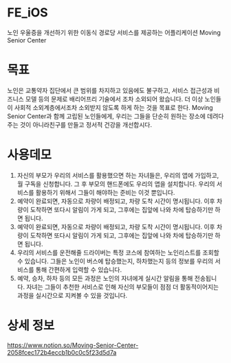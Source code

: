 # FE_iOS
노인 우울증을 개선하기 위한 이동식 경로당 서비스를 제공하는 어플리케이션 Moving Senior Center

# 목표
노인은 교통약자 집단에서 큰 범위를 차지하고 있음에도 불구하고, 서비스 접근성과 비즈니스 모델 등의 문제로 배리어프리 기술에서 조차 소외되어 왔습니다. 
더 이상 노인들이 사회적 소외계층에서조차 소외받지 않도록 하게 하는 것을 목표로 한다. 
Moving Senior Center과 함께 고립된 노인들에게, 우리는 그들을 단순히 원하는 장소에 데려다주는 것이 아니라친구를 만들고 정서적 건강을 개선합시다.

# 사용데모
1. 자신의 부모가 우리의 서비스를 활용했으면 하는 자녀들은, 우리의 앱에 가입하고, 월 구독을 신청합니다. 그 후 부모의 핸드폰에도 우리의 앱을 설치합니다. 우리의 서비스를 활용하기 위해서 그들이 해야하는 준비는 이것 뿐입니다.
2. 예약이 완료되면, 자동으로 차량이 배정되고, 차량 도착 시간이 명시됩니다. 이후 차량이 도착하면 또다시 알림이 가게 되고, 그후에는 집앞에 나와 차에 탑승하기만 하면 됩니다.
3. 예약이 완료되면, 자동으로 차량이 배정되고, 차량 도착 시간이 명시됩니다. 이후 차량이 도착하면 또다시 알림이 가게 되고, 그후에는 집앞에 나와 차에 탑승하기만 하면 됩니다.
4. 우리의 서비스를 운전해줄 드라이버는 특정 코스에 참여하는 노인리스트를 조회할 수 있습니다. 그들은 노인이 버스에 탑승했는지, 하차했는지 등의 정보를 우리의 서비스를 통해 간편하게 입력할 수 있습니다.
5. 예약, 승차, 하차 등의 모든 과정은 노인의 자녀에게 실시간 알림을 통해 전송됩니다. 자녀는 그들이 추천한 서비스로 인해 자신의 부모들이 점점 더 활동적이어지는 과정을 실시간으로 지켜볼 수 있을 것입니다.

# 상세 정보
https://www.notion.so/Moving-Senior-Center-2058fcec172b4eccb1b0c0c5f23d5d7a
